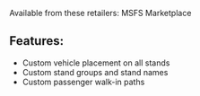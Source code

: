 Available from these retailers: MSFS Marketplace
## Features:
- Custom vehicle placement on all stands
- Custom stand groups and stand names
- Custom passenger walk-in paths